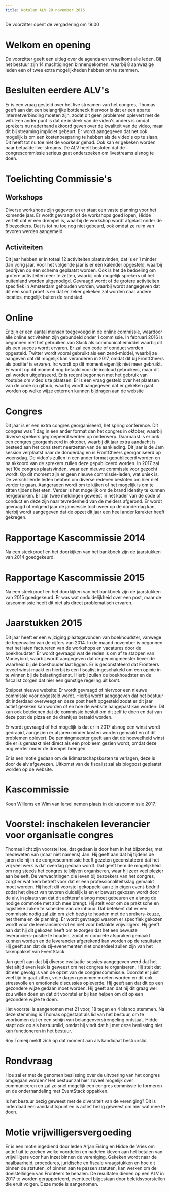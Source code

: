 ```yaml
---
title: Notulen ALV 28 november 2016
---
```

De voorzitter opent de vergadering om 19:00

# Welkom en opening

De voorzitter geeft een uitleg over de agenda en verwelkomt alle leden. Bij het bestuur zijn 14 machtigingen binnengekomen, waarbij 8 aanwezige leden een of twee extra mogelijkheden hebben om te stemmen.

# Besluiten eerdere ALV's

Er is een vraag gesteld over het live streamen van het congres, Thomas geeft aan dat een belangrijke bottleneck hiervoor is dat er een aparte internetverbinding moeten zijn, zodat dit geen problemen oplevert met de wifi. Een ander punt is dat de insteek van de video's anders is omdat sprekers nu naderhand akkoord geven over de kwaliteit van de video, maar dit bij streaming impliciet gebeurt. Er wordt aangegeven dat het ook mogelijk is om een kostenbesparing te hebben als de video's op te slaan. Dit heeft tot nu toe niet de voorkeur gehad. Ook kan er gekeken worden naar betaalde live-streams. 
De ALV heeft besloten dat de congrescommissie serieus gaat onderzoeken om livestreams alsnog te doen.

# Toelichting Commissie's

## Workshops

Diverse workshops zijn gegeven en er staat een vaste planning voor het komende jaar. Er wordt gevraagd of de workshops goed lopen, Hidde vertelt dat er een drempel is, waarbij de workshop wordt afgelast onder de 6 bezoekers. Dat is tot nu toe nog niet gebeurd, ook omdat ze ruim van tevoren werden aangemeld.

## Activiteiten

Dit jaar hebben er in totaal 12 activiteiten plaatsvinden, dat is er 1 minder dan vorig jaar. Voor het volgende jaar is er een kalender opgesteld, waarbij bedrijven op een schema geplaatst worden. Ook is het de bedoeling om grotere activiteiten neer te zetten, waarbij ook mogelijk sprekers uit het buitenland worden uitgenodigd. Gevraagd wordt of de grotere activiteiten specifiek in Amsterdam gehouden worden, waarbij wordt aangegeven dat dit een soort proef is en dat er zeker gekeken zal worden naar andere locaties, mogelijk buiten de randstad.

# Online

Er zijn er een aantal mensen toegevoegd in de online commissie, waardoor alle online activiteiten zijn gebundeld onder 1 commissie. In februari 2016 is begonnen met het gebruiken van Slack als communicatiemiddel waarbij dit als een succes wordt ervaren. Er zal een code of conduct worden opgesteld. Twitter wordt vooral gebruikt als een zend-middel, waarbij ze aangeven dat dit mogelijk kan veranderen in 2017, omdat dit bij FrontCheers als positief is ervaren. Irc wordt op dit moment eigenlijk niet meer gebruikt. Er wordt op dit moment nog betaald voor de irccloud gebruikers, maar dit zal worden uitgefaseerd.
Er is recent begonnen met het gebruik van Youtube om video's te plaatsen. Er is een vraag gesteld over het plaatsen van de code op github, waarbij wordt aangegeven dat er gekeken gaat worden op welke wijze externen kunnen bijdragen aan de website

# Congres

Dit jaar is er een extra congres georganiseerd, het spring conference. Dit congres was 1 dag in een ander format dan het congres in oktober, waarbij diverse sprekers gegroepeerd werden op onderwerp. Daarnaast is er ook een congres georganiseerd in oktober, waarbij dit jaar extra aandacht is besteed aan het consistent neerzetten van de aankleding. Dit jaar is de Jam session verplaatst naar de donderdag en is FrontCheers georganiseerd op woensdag.
De video's zullen in een ander format gepubliceerd worden en na akkoord van de sprekers zullen deze gepubliceerd worden.
In 2017 zal het 10e congres plaatsvinden, waar een nieuwe commissie voor gezocht wordt. Op dit moment zijn er geen nieuwe commissie-leden, wat uniek is. De verschillende leden hebben om diverse redenen besloten om hier niet verder te gaan. Aangeraden wordt om te kijken of het mogelijk is om te zitten tijdens het eten. Verder is het mogelijk om de brand identity te kunnen hergebruiken. Er zijn twee meldingen geweest in het kader van de code of conduct en deze zijn
naar tevredenheid van de melders afgerond. Er wordt gevraagd of volgend jaar de jamsessie toch weer op de donderdag kan, hierbij wordt aangegeven dat de opzet dit jaar een heel ander karakter heeft gekregen.

# Rapportage Kascommissie 2014

Na een steekproef en het doorkijken van het bankboek zijn de jaarstukken van 2014 goedgekeurd.

# Rapportage Kascommissie 2015

Na een steekproef en het doorkijken van het bankboek zijn de jaarstukken van 2015 goedgekeurd. Er was wat onduidelijkheid over een post, maar de kascommissie heeft dit niet als direct problematisch ervaren.

# Jaarstukken 2015

Dit jaar heeft er een wijziging plaatsgevonden van boekhoudster, vanwege de tegenvaller van de cijfers van 2014. In de maand november is begonnen met het laten factureren van de workshops en vacatures door de boekhoudster. Er wordt gevraagd wat de reden is om af te stappen van Moneybird, waarbij wordt aangegeven dat de penningmeester liever de waarheid bij de boekhouder laat liggen. Er is geconstateerd dat Fronteers teveel winst maakt en hierbij is een fiscalist ingeschakeld om een opinie 
in te winnen bij de belastingdienst. Hierbij zullen de boekhoudster en de fiscalist zorgen dat hier een gunstige regeling uit komt.

Stelpost nieuwe website: Er wordt gevraagd of hiervoor een nieuwe commissie voor opgesteld wordt. Hierbij wordt aangegeven dat het bestuur dit inderdaad overweegt en deze post heeft opgesteld zodat er dit jaar actief gekeken kan worden of en hoe de website aangepast kan worden. Dit kan ook betekenen dat de commissie besluit om dit zelf te doen en dat van deze post de pizza en de drankjes betaald worden.

Er wordt gevraagd of het mogelijk is dat er in 2017 alsnog een winst wordt gedraaid, aangezien er al jaren minder kosten worden gemaakt en of dit problemen oplevert. De penningmeester geeft aan dat de hoeveelheid winst die er is gemaakt niet direct als een probleem gezien wordt, omdat deze nog verder onder de drempel brengen.

Er is een motie gedaan om de lidmaatschapskosten te verlagen, deze is door de alv afgewezen.
Uitkomst van de fiscalist zal als blogpost geplaatst worden op de website.

# Kascommissie

Koen Willems en Wim van Iersel nemen plaats in de kascommissie 2017.

# Voorstel: inschakelen leverancier voor organisatie congres

Thomas licht zijn voorstel toe, dat gedaan is door hem in het bijzonder, met medeweten van (maar niet namens) Jan. Hij geeft aan dat hij tijdens de jaren die hij in de congrescommissie heeft gezeten geconstateerd dat het vrij veel werk is dat overdag gedaan wordt. Dat geeft hem de mogelijkheid om nog steeds het congres te blijven organiseren, waar hij zeer veel plezier aan beleeft. De verwachtingen die leven bij bezoekers van het congres, zorgt er wat hem betreft voor dat er een professionaliteitsslag
gemaakt moet worden. Hij heeft dit voorstel gekoppeld aan zijn eigen event-bedrijf zodat het direct van tevoren duidelijk is en er bewust gekozen wordt door de alv, in plaats van dat dit achteraf alsnog moet gebeuren en alsnog de nodige commotie met zich mee brengt. Hij stelt voor om de praktische en logistieke zaken te scheiden van de inhoud.
Dat betekent dat er een commissie nodig zal zijn om zich bezig te houden met de sprekers-keuze, het thema en de planning. Er wordt gevraagd waarom er specifiek gekozen wordt voor de leveranciers-rol en niet voor betaalde vrijwilligers. Hij geeft aan dat hij dit gekozen heeft om te zorgen dat het een bewuste leveranciers-positie te houden, zodat er concrete afspraken gemaakt kunnen worden en de leverancier afgerekend kan worden op de resultaten. Hij geeft aan dat de zij-evenementen niet onderdeel zullen zijn van het takenpakket van EventStack.

Jan geeft aan dat bij diverse evaluatie-sessies aangegeven werd dat het niet altijd even leuk is geweest om het congres te organiseren. Hij stelt dat dit een gevolg is van de opzet van de congrescommissie. Doordat er juist veel tijd in gaat zitten, vrije dagen genomen moeten worden en dit ook stressvolle en emotionele discussies opleverde. Hij geeft aan dat dit op een gezondere wijze gedaan moet worden. Hij geeft aan dat hij dit graag wel zou willen doen en dat dit voorstel er bij kan helpen om dit op een gezondere wijze te doen.

Het voorstel is aangenomen met 21 voor, 18 tegen en 4 blanco stemmen.
Na deze stemming is Thomas opgestapt als lid van het bestuur, om te voorkomen dat er een schijn van belangenverstrengeling ontstaat. Hidde stapt ook op als bestuurslid, omdat hij vindt dat hij met deze beslissing niet kan functioneren in het bestuur. 

Roy Tomeij meldt zich op dat moment aan als kandidaat bestuurslid.

# Rondvraag

Hoe zal er met de genomen beslissing over de uitvoering van het congres omgegaan worden? 
Het bestuur zal hier zoveel mogelijk over communiceren en zal zo snel mogelijk een congres commissie te formeren en de onderhandeling met EventStack oppakken.

Is het bestuur bezig geweest met de diversiteit van de vereniging? 
Dit is inderdaad een aandachtspunt en is actief bezig geweest om hier wat mee te doen.

# Motie vrijwilligersvergoeding

Er is een motie ingediend door leden Arjan Eising en Hidde de Vries om actief uit te zoeken welke voordelen en nadelen kleven aan het betalen van vrijwilligers voor hun inzet binnen de vereniging. Gekeken wordt naar de haalbaarheid, procedures, juridische en fiscale vraagstukken en hoe dit binnen de statuten, of binnen aan te passen statuten, kan werken om de doelstellingen van Fronteers te behalen. De resultaten dienen op een ALV in 2017 te worden gerapporteerd, eventueel bijgestaan door beleidsvoorstellen die eruit volgen.
Deze motie is aangenomen.